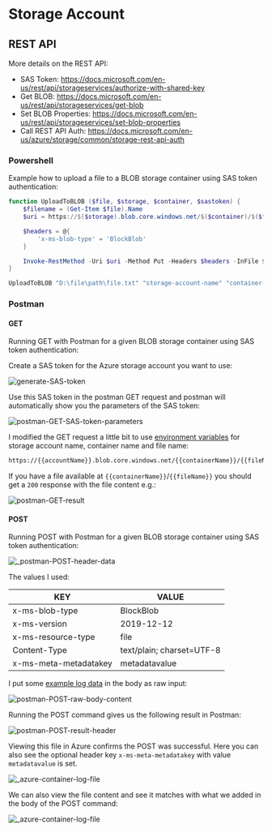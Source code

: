 # Storage Account

## REST API

More details on the REST API:

- SAS Token: <https://docs.microsoft.com/en-us/rest/api/storageservices/authorize-with-shared-key>
- Get BLOB: <https://docs.microsoft.com/en-us/rest/api/storageservices/get-blob>
- Set BLOB Properties: <https://docs.microsoft.com/en-us/rest/api/storageservices/set-blob-properties>
- Call REST API Auth: <https://docs.microsoft.com/en-us/azure/storage/common/storage-rest-api-auth>

### Powershell

Example how to upload a file to a BLOB storage container using SAS token authentication:

``` ps1
function UploadToBLOB ($file, $storage, $container, $sastoken) {
    $filename = (Get-Item $file).Name
    $uri = https://$($storage).blob.core.windows.net/$($container)/$($filename)$($sastoken)

    $headers = @{
        'x-ms-blob-type' = 'BlockBlob'
    }

    Invoke-RestMethod -Uri $uri -Method Put -Headers $headers -InFile $file
}

UploadToBLOB "D:\file\path\file.txt" "storage-account-name" "container-name" "SAS-token"
```

### Postman

#### GET

Running GET with Postman for a given BLOB storage container using SAS token authentication:

Create a SAS token for the Azure storage account you want to use:

![generate-SAS-token](_sas-generate-SAS-token.jpg)

Use this SAS token in the postman GET request and postman will automatically show you the parameters of the SAS token:

![postman-GET-SAS-token-parameters](_sas-postman-GET-SAS-token-parameters.jpg)

I modified the GET request a little bit to use [environment variables](https://learning.postman.com/docs/sending-requests/variables/) for storage account name, container name and file name:

``` txt
https://{{accountName}}.blob.core.windows.net/{{containerName}}/{{fileName}}?sv=...
```

If you have a file available at `{{containerName}}`/`{{fileName}}` you should get a `200` response with the file content e.g.:

![postman-GET-result](_sas-postman-GET-result.jpg)

#### POST

Running POST with Postman for a given BLOB storage container using SAS token authentication:

![_postman-POST-header-data](_sas-postman-POST-header-data.jpg)

The values I used:

| KEY                   | VALUE                     |
|-----------------------|---------------------------|
| x-ms-blob-type        | BlockBlob                 |
| x-ms-version          | 2019-12-12                |
| x-ms-resource-type    | file                      |
| Content-Type          | text/plain; charset=UTF-8 |
| x-ms-meta-metadatakey | metadatavalue             |

I put some [example log data](https://www.ibm.com/docs/en/zos/2.1.0?topic=problems-example-log-file) in the body as raw input:

![postman-POST-raw-body-content](_sas-postman-POST-raw-body-content.jpg)

Running the POST command gives us the following result in Postman:

![postman-POST-result-header](_sas-postman-POST-result-header.jpg)

Viewing this file in Azure confirms the POST was successful. Here you can also see the optional header key `x-ms-meta-metadatakey` with value `metadatavalue` is set.

![_azure-container-log-file](_sas-azure-container-log-file-overview.jpg)

We can also view the file content and see it matches with what we added in the body of the POST command:

![_azure-container-log-file](_sas-azure-container-log-file-content.jpg)
